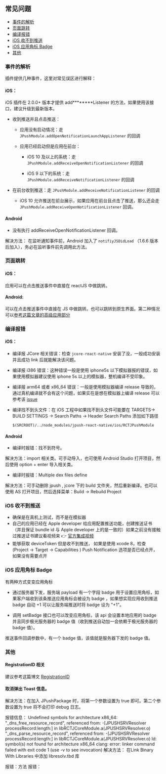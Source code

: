 ## 常见问题

* [事件的解析](#事件的解析)
* [页面跳转](#页面跳转)
* [编译报错](#编译报错)
* [iOS 收不到推送](#iOS收不到推送)
* [iOS 应用角标 Badge](#iOS应用角标Badge)
* [其他](#其他)

### 事件的解析

插件提供几种事件，这里对常见误区进行解释：

#### iOS：

iOS 插件在 2.0.0+ 版本才提供 add**\*\*\*\***Listener 的方法，如果使用该接口，建议升级到最新版本。

* 收到推送并且点击推送：

  * 应用没有启动情况：走 `JPushModule.addOpenNotificationLaunchAppListener` 的回调

  * 应用已经启动但是应用在前台：

    * iOS 10 及以上的系统：走 `JPushModule.addReceiveOpenNotificationListener` 的回调

    * iOS 9 以下的系统：走 `JPushModule.addReceiveNotificationListener` 的回调

* 在前台收到推送：走 `JPushModule.addReceiveNotificationListener` 的回调
  * iOS 10 允许推送在前台展示，如果应用在前台且点击了推送，那么还会走 `JPushModule.addReceiveOpenNotificationListener` 回调。

#### Android

* 没有执行 addReceiveOpenNotificationListener 回调。

解决方法： 在监听通知事件前，Android 加入了 `notifiyJSDidLoad` （1.6.6 版本后加入），务必在监听事件前先调用此方法。

### 页面跳转

#### iOS：

应用可以在点击推送事件中直接在 reactJS 中做跳转。

#### Android:

可以在点击推送事件中直接在 JS 中做跳转。也可以跳转到原生界面。第二种情况可以[参考这篇文章的高级应用部分](http://www.jianshu.com/p/6721a0360af9)

### 编译报错

#### iOS：

* 编译报 JCore 相关错误：检查 `jcore-react-native` 安装了没，一般成功安装并且成功 link 后就能解决该问题。

* 编译报 i386 错误：这种错误一般是使用 iphone5s 以下模拟器报的错误，如果使用模拟器建议使用 iphone 5s 以上的模拟器，整机编译不受印象。

* 编译报 arm64 或者 x86_64 错误：一般是使用模拟器编译 release 导致的，通过真机编译就不会有这个问题，如果实在是想在模拟器上编译 release 可以参考该 [issue](https://github.com/jpush/jpush-react-native/issues/104)

* 编译找不到头文件：在 iOS 工程中如果找不到头文件可能要在 TARGETS-> BUILD SETTINGS -> Search Paths -> Header Search Paths 添加如下路径

  ```
  $(SRCROOT)/../node_modules/jpush-react-native/ios/RCTJPushModule
  ```

#### Android

* 编译时报错：找不到符号。

解决方法：import 相关类。可手动导入，也可使用 Android Studio 打开项目，然后使用 option + enter 导入相关类。

* 编译时报错：Multiple dex files define

解决方法：可手动删除 jpush , jcore 下的 build 文件夹，然后重新编译。也可以使用 AS 打开项目，然后选择菜单：Build -> Rebuild Project

### iOS 收不到推送

* 确保是在真机上测试，而不是在模拟器
* 自己的应用已经在 Apple developer 给应用配置推送功能，创建推送证书 （并且保证 bundle id 与 Apple developer 上的是一致的）如果之前没有接触过推送证书建议看视频来 👉 [官方集成视频](https://community.jiguang.cn/t/jpush-ios-sdk/4247)
* 能够获取 deviceToken 但是收不到推送， 如果是使用 xcode 8，检查 (Project -> Target -> Capabilities ) Push Notification 选项是否已经点开，如果没有需要点开

### iOS 应用角标 Badge

有两种方式变变应用角标

* 通过服务器下发，服务端 payload 有一个字段 badge 用于设置应用角标，如果客户端收到该条推送应用角标会被设为 badge ，如果想实现应用收到推送 badge 自动 +1 可以让服务端推送时将 badge 设为 "+1"。

* 调用 setBadge 接口也可以改变应用角标，该 api 会设置本地应用的 badge 并且同步极光服务器的 badge 值（收到推送自动加一会依赖于极光服务器的 badge 值）。

推送事件回调参数中，有一个 badge 值，该值就是服务器下发的 badge 值。

### 其他

#### RegistrationID 相关

建议参考这篇博文 [RegistrationID](https://community.jiguang.cn/t/registrationid/3810)

#### 取消弹出 Toast 信息。

解决方法：在加入 JPushPackage 时，将第一个参数设置为 true 即可。第二个参数设置为 true 将不会打印 debug 日志。


报错信息：
Undefined symbols for architecture x86_64:
  "_dns_free_resource_record", referenced from:
      -[JPUSHSRVResolver processRecord:length:] in libRCTJCoreModule.a(JPUSHSRVResolver.o)
  "_dns_parse_resource_record", referenced from:
      -[JPUSHSRVResolver processRecord:length:] in libRCTJCoreModule.a(JPUSHSRVResolver.o)
ld: symbol(s) not found for architecture x86_64
clang: error: linker command failed with exit code 1 (use -v to see invocation)
解决方法：
在Link Binary With Libraries 中添加 libresolv.tbd 库

报错：方法
报错：

